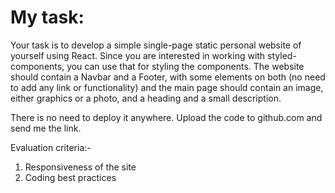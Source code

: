 # My task:

Your task is to develop a simple single-page static personal website of yourself using React. Since you are interested in working with styled-components, you can use that for styling the components. The website should contain a Navbar and a Footer, with some elements on both (no need to add any link or functionality) and the main page should contain an image, either graphics or a photo, and a heading and a small description. 

There is no need to deploy it anywhere. Upload the code to github.com and send me the link.

Evaluation criteria:-

1. Responsiveness of the site
2. Coding best practices


